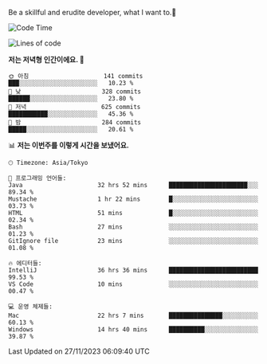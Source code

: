 Be a skillful and erudite developer, what I want to.👶

<!--START_SECTION:waka-->
![Code Time](http://img.shields.io/badge/Code%20Time-239%20hrs%2054%20mins-blue)

![Lines of code](https://img.shields.io/badge/%EC%A0%80%EB%8A%94%20%EC%97%AC%ED%83%9C%EA%B9%8C%EC%A7%80%20-735.0%20thousand%20%EC%A4%84%EC%9D%98%20%EC%BD%94%EB%93%9C%EB%A5%BC%20%EC%9E%91%EC%84%B1%ED%96%88%EC%96%B4%EC%9A%94.-blue)

**저는 저녁형 인간이에요. 🦉** 

```text
🌞 아침                     141 commits         ███░░░░░░░░░░░░░░░░░░░░░░   10.23 % 
🌆 낮　                     328 commits         ██████░░░░░░░░░░░░░░░░░░░   23.80 % 
🌃 저녁                     625 commits         ███████████░░░░░░░░░░░░░░   45.36 % 
🌙 밤　                     284 commits         █████░░░░░░░░░░░░░░░░░░░░   20.61 % 
```


📊 **저는 이번주를 이렇게 시간을 보냈어요.** 

```text
🕑︎ Timezone: Asia/Tokyo

💬 프로그래밍 언어들: 
Java                     32 hrs 52 mins      ██████████████████████░░░   89.34 % 
Mustache                 1 hr 22 mins        █░░░░░░░░░░░░░░░░░░░░░░░░   03.73 % 
HTML                     51 mins             █░░░░░░░░░░░░░░░░░░░░░░░░   02.34 % 
Bash                     27 mins             ░░░░░░░░░░░░░░░░░░░░░░░░░   01.23 % 
GitIgnore file           23 mins             ░░░░░░░░░░░░░░░░░░░░░░░░░   01.08 % 

🔥 에디터들: 
IntelliJ                 36 hrs 36 mins      █████████████████████████   99.53 % 
VS Code                  10 mins             ░░░░░░░░░░░░░░░░░░░░░░░░░   00.47 % 

💻 운영 체제들: 
Mac                      22 hrs 7 mins       ███████████████░░░░░░░░░░   60.13 % 
Windows                  14 hrs 40 mins      ██████████░░░░░░░░░░░░░░░   39.87 % 
```


 Last Updated on 27/11/2023 06:09:40 UTC
<!--END_SECTION:waka-->
